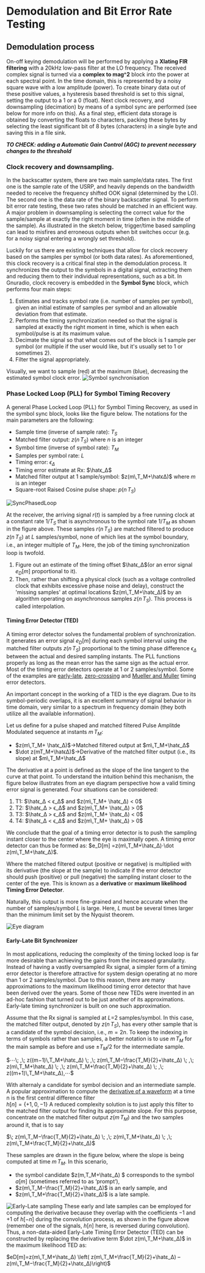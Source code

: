 # Demodulation and Bit Error Rate Testing

## Demodulation process
On-off keying demodulation will be performed by applying a **Xlating FIR filtering** with a 20kHz low-pass filter at the LO frequency. The received complex signal is turned via a **complex to mag^2** block into the power at each spectral point. In the time domain, this is represented by a noisy square wave with a low amplitude (power). To create binary data out of these positive values, a hysteresis based threshold is set to this signal, setting the output to a 1 or a 0 (float). Next clock recovery, and downsampling (decimation) by means of a symbol sync are performed (see below for more info on this). As a final step, efficient data storage is obtained by converting the floats to characters, packing these bytes by selecting the least significant bit of 8 bytes (characters) in a single byte and saving this in a file sink. 

***TO CHECK: adding a Automatic Gain Control (AGC) to prevent necessary changes to the threshold*** 

### Clock recovery and downsampling.

In the backscatter system, there are two main sample/data rates. The first one is the sample rate of the USRP, and heavily depends on the bandwidth needed to receive the frequency shifted OOK signal (determined by the LO). The second one is the data rate of the binary backscatter signal. To perform bit error rate testing, these two rates should be matched in an efficient way. A major problem in downsampling is selecting the correct value for the sample/sample at exactly the right moment in time (often in the middle of the sample). As illustrated in the sketch below, trigger/time based sampling can lead to misfires and erroneous outputs when bit switches occur (e.g. for a noisy signal entering a wrongly set threshold).

Luckily for us there are existing techniques that allow for clock recovery based on the samples per symbol (or both data rates). As aforementioned, this clock recovery is a critical final step in the demodulation process. It synchronizes the output to the symbols in a digital signal, extracting them and reducing them to their individual representations, such as a bit. In Gnuradio, clock recovery is embedded in the **Symbol Sync** block, which performs four main steps:

 1. Estimates and tracks symbol rate (i.e. number of samples per symbol), given an initial estimate of samples per symbol and an allowable deviation from that estimate.
 2. Performs the timing synchronization needed so that the signal is sampled at exactly the right moment in time, which is when each symbol/pulse is at its maximum value.
 3. Decimate the signal so that what comes out of the block is 1 sample per symbol (or multiple if the user would like, but it's usually set to 1 or sometimes 2).
 4. Filter the signal appropriately.

Visually, we want to sample (red) at the maximum (blue), decreasing the estimated symbol clock error.
![Symbol synchronisation](https://wiki.gnuradio.org/images/a/a7/Symbol_sync_1.png)
### Phase Locked Loop (PLL) for Symbol Timing Recovery


A general Phase Locked Loop (PLL) for Symbol Timing Recovery, as used in the symbol sync block, looks like the figure below. The notations for the main parameters are the following:

-   Sample time (inverse of sample rate): $T_S$
-   Matched filter output: $z(n\,T_S)$ where $n$ is an integer
-   Symbol time (inverse of symbol rate): $T_M$
-   Samples per symbol rate: $L$
-   Timing error: $ϵ_Δ$
-   Timing error estimate at Rx: $\hatϵ_Δ$
-   Matched filter output at 1 sample/symbol: $z(m\,T_M+\hatϵΔ)$ where $m$ is an integer
-   Square-root Raised Cosine pulse shape: $p(n\,T_S)$

![SyncPhasedLoop](https://wirelesspi.com/wp-content/uploads/2020/11/figure-timing-sync-phase-locked-loop-pll.png)

At the receiver, the arriving signal $r(t)$ is sampled by a free running clock at a constant rate $1/T_S$ that is asynchronous to the symbol rate $1/T_M$ as shown in the figure above. These samples $r(n\,T_S)$ are matched filtered to produce $z(n\,T_S)$ at $L$ samples/symbol, none of which lies at the symbol boundary, i.e., an integer multiple of $T_M$. Here, the job of the timing synchronization loop is twofold.

1.  Figure out an estimate of the timing offset $\hatϵ_Δ$(or an error signal $e_D[m]$   proportional to it).
2. Then, rather than shifting a physical clock (such as a voltage controlled clock that exhibits excessive phase noise and delay), construct the 'missing samples' at optimal locations $z(m\,T_M+\hatϵ_Δ)$ by an algorithm operating on asynchronous samples $z(n\,T_S)$. This process is called interpolation. 

#### Timing Error Detector (TED)
A timing error detector solves the fundamental problem of synchronization. It generates an error signal $e_D[m]$ during each symbol interval using the matched filter outputs $z(n\,T_S)$ proportional to the timing phase difference $ϵ_Δ$ between the actual and desired sampling instants. The PLL functions properly as long as the mean error has the same sign as the actual error. Most of the timing error detectors operate at 1 or 2 samples/symbol. Some of the examples are [early-late](https://wirelesspi.com/early-late-bit-synchronizer-in-digital-communication/), [zero-crossing](https://wirelesspi.com/gardner-timing-error-detector-a-non-data-aided-version-of-zero-crossing-timing-error-detectors/) and [Mueller and Muller](https://wirelesspi.com/mueller-and-muller-timing-synchronization-algorithm/) timing error detectors.

An important concept in the working of a TED is the eye diagram. Due to its symbol-periodic overlaps, it is an excellent summary of signal behavior in time domain, very similar to a spectrum in frequency domain (they both utilize all the available information). 

Let us define for a pulse shaped and matched filtered Pulse Amplitde Modulated sequence at instants $m\,T_M$:  
-   $z(m\,T_M+ \hatϵ_Δ)$→Matched filtered output at $m\,T_M+\hatϵ_Δ$
-  $\dot z(mT_M+\hatϵΔ)$→Derivative of the matched filter output (i.e., its slope) at  $m\,T_M+\hatϵ_Δ$

The derivative at a point is defined as the slope of the line tangent to the curve at that point. To understand the intuition behind this mechanism, the figure below illustrates from an eye diagram perspective how a valid timing error signal is generated.
Four situations can be considered:

 1. T1: $\hatϵ_Δ < ϵ_Δ$ and $z(m\,T_M+ \hatϵ_Δ) < 0$
 2. T2: $\hatϵ_Δ > ϵ_Δ$ and $z(m\,T_M+ \hatϵ_Δ) > 0$
 3. T3: $\hatϵ_Δ > ϵ_Δ$ and $z(m\,T_M+ \hatϵ_Δ) < 0$
 4. T4: $\hatϵ_Δ < ϵ_Δ$ and $z(m\,T_M+ \hatϵ_Δ) > 0$ 

We conclude that the goal of a timing error detector is to push the sampling instant closer to the center where the eye is maximally open. A timing error detector can thus be formed as: 
$e_D[m] =z(m\,T_M+\hatϵ_Δ)⋅\dot z(m\,T_M+\hatϵ_Δ)$. 

Where the matched filtered output (positive or negative) is multiplied with its derivative (the slope at the sample) to indicate if the error detector should push (positive) or pull (negative) the sampling instant closer to the center of the eye. This is known as a **derivative** or **maximum likelihood Timing Error Detector**.

Naturally, this output is more fine-grained and hence accurate when the number of samples/symbol $L$ is large. Here, $L$ must be several times larger than the minimum limit set by the Nyquist theorem.


![Eye diagram](https://wirelesspi.com/wp-content/uploads/2020/11/figure-timing-sync-timing-matched-filter-intuition.png)
#### Early-Late Bit Synchronizer
In most applications, reducing the complexity of the timing locked loop is far more desirable than achieving the gains from the increased granularity. Instead of having a vastly oversampled Rx signal, a simpler form of a timing error detector is therefore attractive for system design operating at no more than 1 or 2 samples/symbol. Due to this reason, there are many approximations to the maximum likelihood timing error detector that have been derived over the years. Some of those new TEDs were invented in an ad-hoc fashion that turned out to be just another of its approximations. Early-late timing synchronizer is built on one such approximation.

Assume that the Rx signal is sampled at $L$=2 samples/symbol. In this case, the matched filter output, denoted by $z(n\,T_S)$, has every other sample that is a candidate of the symbol decision, i.e., $m=2n$. To keep the indexing in terms of symbols rather than samples, a better notation is to use $m\,T_M$ for the main sample as before and use $±T_M/2$ for the intermediate sample. 

$⋯\; ,\; z((m−1)\,T_M+\hatε_Δ) \; ,\; z(m\,T_M−\frac{T_M}{2}+\hatε_Δ) \; ,\; z(m\,T_M+\hatε_Δ) \; ,\; z(m\,T_M+\frac{T_M}{2}+\hatε_Δ) \; ,\; z((m+1)\,T_M+\hatε_Δ),⋯$

With alternaly a candidate for symbol decision and an intermediate sample. A popular approximation to compute the [derivative of a waveform](https://wirelesspi.com/design-of-a-discrete-time-differentiator/) at a time n is the first central difference filter  
$h[n]=\{+1,0,−1\}$
A reduced complexity solution is to just apply this filter to the matched filter output for finding its approximate slope. For this purpose, concentrate on the matched filter output $z(m\,T_M)$ and the two samples around it, that is to say

$\; z(m\,T_M−\frac{T_M}{2}+\hatε_Δ) \; ,\; z(m\,T_M+\hatε_Δ) \; ,\; z(m\,T_M+\frac{T_M}{2}+\hatε_Δ)$

These samples are drawn in the figure below, where the slope is being computed at time $m\,T_M$. In this scenario,
-   the symbol candidate $z(m\,T_M+\hatε_Δ) $ corresponds to the symbol $a[m]$ (sometimes referred to as ‘prompt’),
-   $z(m\,T_M−\frac{T_M}{2}+\hatε_Δ)$ is an early sample, and
-   $z(m\,T_M+\frac{T_M}{2}+\hatε_Δ)$ is a late sample.


![Early-Late sampling](https://wirelesspi.com/wp-content/uploads/2021/12/figure-timing-sync-early-late-convolution.png)
These early and late samples can be employed for computing the derivative because they overlap with the coefficients −1 and +1 of $h[−n]$ during the convolution process, as shown in the figure above (remember one of the signals, $h[n]$ here, is reversed during convolution). 
Thus, a non-data-aided Early-Late Timing Error Detector (TED) can be constructed by replacing the derivative term   $\dot z(m\,T_M+\hatε_Δ)$ in the maximum likelihood TED as:  

$eD[m]=z(m\,T_M+\hatε_Δ) \left( z(m\,T_M+\frac{T_M}{2}+\hatε_Δ) –z(m\,T_M−\frac{T_M}{2}+\hatε_Δ)\right)$

